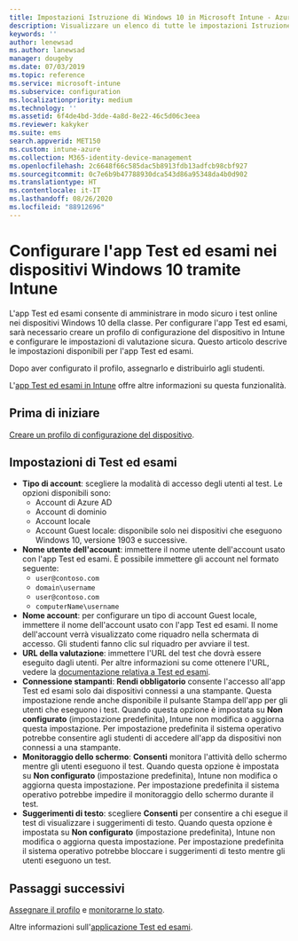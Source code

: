 ```yaml
---
title: Impostazioni Istruzione di Windows 10 in Microsoft Intune - Azure | Microsoft Docs
description: Visualizzare un elenco di tutte le impostazioni Istruzione per i dispositivi Windows 10. Usare queste impostazioni in un profilo di configurazione del dispositivo con l'app Test ed esami, scegliere la modalità di accesso di utenti e studenti, monitorare lo schermo durante il test e altro ancora in Intune.
keywords: ''
author: lenewsad
ms.author: lanewsad
manager: dougeby
ms.date: 07/03/2019
ms.topic: reference
ms.service: microsoft-intune
ms.subservice: configuration
ms.localizationpriority: medium
ms.technology: ''
ms.assetid: 6f4de4bd-3dde-4a8d-8e22-46c5d06c3eea
ms.reviewer: kakyker
ms.suite: ems
search.appverid: MET150
ms.custom: intune-azure
ms.collection: M365-identity-device-management
ms.openlocfilehash: 2c6648f66c585dac5b8913fdb13adfcb98cbf927
ms.sourcegitcommit: 0c7e6b9b47788930dca543d86a95348da4b0d902
ms.translationtype: HT
ms.contentlocale: it-IT
ms.lasthandoff: 08/26/2020
ms.locfileid: "88912696"
---
```

# <a name="configure-the-take-a-test-app-on-windows-10-devices-using-intune"></a>Configurare l'app Test ed esami nei dispositivi Windows 10 tramite Intune

L'app Test ed esami consente di amministrare in modo sicuro i test online nei dispositivi Windows 10 della classe. Per configurare l'app Test ed esami, sarà necessario creare un profilo di configurazione del dispositivo in Intune e configurare le impostazioni di valutazione sicura. Questo articolo descrive le impostazioni disponibili per l'app Test ed esami. 

Dopo aver configurato il profilo, assegnarlo e distribuirlo agli studenti. 

L'[app Test ed esami in Intune](education-settings-configure.md) offre altre informazioni su questa funzionalità.

## <a name="before-you-begin"></a>Prima di iniziare

[Creare un profilo di configurazione del dispositivo](education-settings-configure.md#create-a-device-profile).

## <a name="take-a-test-settings"></a>Impostazioni di Test ed esami

- **Tipo di account**: scegliere la modalità di accesso degli utenti al test. Le opzioni disponibili sono:
  - Account di Azure AD
  - Account di dominio
  - Account locale
  - Account Guest locale: disponibile solo nei dispositivi che eseguono Windows 10, versione 1903 e successive.
- **Nome utente dell'account**: immettere il nome utente dell'account usato con l'app Test ed esami. È possibile immettere gli account nel formato seguente:
  - `user@contoso.com`
  - `domain\username`
  - `user@contoso.com`
  - `computerName\username`
- **Nome account**: per configurare un tipo di account Guest locale, immettere il nome dell'account usato con l'app Test ed esami. Il nome dell'account verrà visualizzato come riquadro nella schermata di accesso. Gli studenti fanno clic sul riquadro per avviare il test.  
- **URL della valutazione**: immettere l'URL del test che dovrà essere eseguito dagli utenti. Per altre informazioni su come ottenere l'URL, vedere la [documentazione relativa a Test ed esami](/education/windows/take-tests-in-windows-10).
- **Connessione stampanti**: **Rendi obbligatorio** consente l'accesso all'app Test ed esami solo dai dispositivi connessi a una stampante. Questa impostazione rende anche disponibile il pulsante Stampa dell'app per gli utenti che eseguono i test. Quando questa opzione è impostata su **Non configurato** (impostazione predefinita), Intune non modifica o aggiorna questa impostazione. Per impostazione predefinita il sistema operativo potrebbe consentire agli studenti di accedere all'app da dispositivi non connessi a una stampante.  
- **Monitoraggio dello schermo**: **Consenti** monitora l'attività dello schermo mentre gli utenti eseguono il test. Quando questa opzione è impostata su **Non configurato** (impostazione predefinita), Intune non modifica o aggiorna questa impostazione. Per impostazione predefinita il sistema operativo potrebbe impedire il monitoraggio dello schermo durante il test.
- **Suggerimenti di testo**: scegliere **Consenti** per consentire a chi esegue il test di visualizzare i suggerimenti di testo. Quando questa opzione è impostata su **Non configurato** (impostazione predefinita), Intune non modifica o aggiorna questa impostazione. Per impostazione predefinita il sistema operativo potrebbe bloccare i suggerimenti di testo mentre gli utenti eseguono un test.

## <a name="next-steps"></a>Passaggi successivi

[Assegnare il profilo](device-profile-assign.md) e [monitorarne lo stato](device-profile-monitor.md).

Altre informazioni sull'[applicazione Test ed esami](education-settings-configure.md).